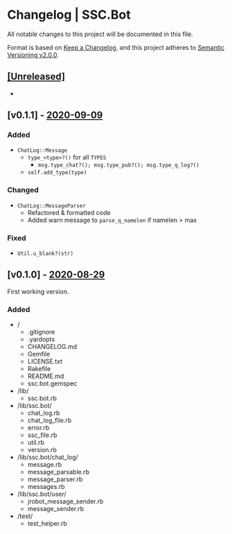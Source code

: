 # Changelog | SSC.Bot

All notable changes to this project will be documented in this file.

Format is based on [Keep a Changelog](https://keepachangelog.com/en/1.0.0/),
and this project adheres to [Semantic Versioning v2.0.0](https://semver.org/spec/v2.0.0.html).

## [[Unreleased]](https://github.com/esotericpig/ssc.bot/compare/v0.1.1...HEAD)
-

## [v0.1.1] - [2020-09-09](https://github.com/esotericpig/ssc.bot/compare/v0.1.0...v0.1.1)

### Added
- `ChatLog::Message`
    - `type_<type>?()` for all `TYPES`
        - `msg.type_chat?(); msg.type_pub?(); msg.type_q_log?()`
    - `self.add_type(type)`

### Changed
- `ChatLog::MessageParser`
    - Refactored & formatted code
    - Added warn message to `parse_q_namelen` if namelen > max

### Fixed
- `Util.u_blank?(str)`

## [v0.1.0] - [2020-08-29](https://github.com/esotericpig/ssc.bot/tree/v0.1.0)

First working version.

### Added
- /
    - .gitignore
    - .yardopts
    - CHANGELOG.md
    - Gemfile
    - LICENSE.txt
    - Rakefile
    - README.md
    - ssc.bot.gemspec
- /lib/
    - ssc.bot.rb
- /lib/ssc.bot/
    - chat_log.rb
    - chat_log_file.rb
    - error.rb
    - ssc_file.rb
    - util.rb
    - version.rb
- /lib/ssc.bot/chat_log/
    - message.rb
    - message_parsable.rb
    - message_parser.rb
    - messages.rb
- /lib/ssc.bot/user/
    - jrobot_message_sender.rb
    - message_sender.rb
- /test/
    - test_helper.rb
